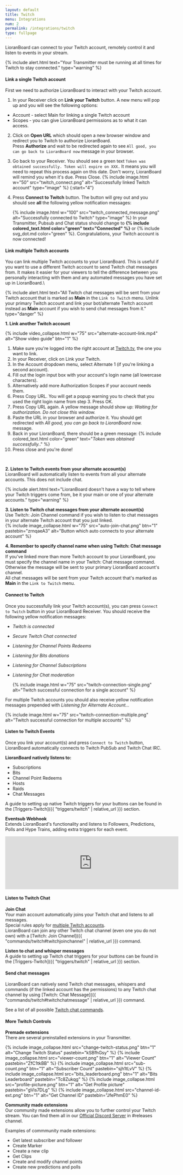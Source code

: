 ```yaml
---
layout: default
title: Twitch
menu: Integrations
num: 2
permalink: /integrations/twitch
type: fullpage
---
```


LioranBoard can connect to your Twitch account, remotely control it and listen to events in your stream. 

{% include alert.html text="Your Transmitter must be running at all times for Twitch to stay connected." type="warning" %}

#### Link a single Twitch account
First we need to authorize LioranBoard to interact with your Twitch account.

1. In your Receiver click on **Link your Twitch** button. 
A new menu will pop up and you will see the following options:
 - Account - select Main for linking a single Twitch account
 - Scopes - you can give LioranBoard permissions as to what it can access. 
2. Click on **Open URL** which should open a new browser window and redirect you to Twitch to authorize LioranBoard.  
Press **Authorize** and wait to be redirected again to see `All good, you can go back to LioranBoard now` message in your browser.
3. Go back to your Receiver. You should see a green text `Token was obtained successfully. Token will expire on XXX.` It means you will need to repeat this process again on this date. Don't worry, LioranBoard will remind you when it's due. Press Close. 
   {% include image.html w="50" src="twitch_connect.png" alt="Successfully linked Twitch account" type="image" %}
{:start="4"}
4. Press **Connect to Twitch** button. The button will grey out and you should see **all** the following yellow notification messages:
   
   {% include image.html w="100" src="twitch_connected_message.png" alt="Successfully connected to Twitch" type="image" %}
   In your Transmitter, Pubsub and Chat status should change to **{% include colored_text.html color="green" text="Connected" %}** or {% include svg_dot.md color="green" %}. Congratulations, your Twitch account is now connected!    



#### Link multiple Twitch accounts
You can link multiple Twitch accounts to your LioranBoard. This is useful if you want to use a different Twitch account to send Twitch chat messages from. It makes it easier for your viewers to tell the difference between you personally interacting with them and any automated messages you have set up in LioranBoard.\

{% include alert.html text="All Twitch chat messages will be sent from your Twitch account that is marked as <strong>Main</strong> in the <code>Link to Twitch</code> menu. Unlink your primary Twitch account and link your bot/alternate Twitch account instead as <strong>Main</strong> account if you wish to send chat messages from it." type="danger" %} 

**1. Link another Twitch account**

{% include video_collapse.html w="75" src="alternate-account-link.mp4" alt="Show video guide" btn="1" %}

1. Make sure you're logged into the right account at [Twitch.tv](https://www.twitch.tv/), the one you want to link.
2. In your Receiver, click on Link your Twitch.
3. In the Account dropdown menu, select Alternate 1 (if you're linking a second account).
4. Fill out the login input box with your account's login name (all lowercase characters).
5. Alternatively add more Authorization Scopes if your account needs them.
6. Press Copy URL. You will get a popup warning you to check that you used the right login name from step 3. Press OK.
7. Press Copy URL again. A yellow message should show up: <i>Waiting for authorization. Do not close this window.</i>
8. Paste the URL in your browser and authorize it. You should get redirected with *All good, you can go back to LioranBoard now.* message.
9. Back in your LioranBoard, there should be a green message: {% include colored_text.html color="green" text="<i>Token was obtained successfully.</i>." %}
10. Press close and you're done!  
<br/>

**2. Listen to Twitch events from your alternate account(s)**\
LioranBoard will automatically listen to events from all your alternate accounts. This does not include chat. 

{% include alert.html text="LioranBoard doesn't have a way to tell where your Twitch triggers come from, be it your main or one of your alternate accounts." type="warning" %} 

**3. Listen to Twitch chat messages from your alternate account(s)**\
Use Twitch: Join Channel command if you wish to listen to chat messages in your alternate Twitch account that you just linked.<br/> {% include image_collapse.html w="75" src="auto-join-chat.png" btn="1" pastebin="zrnqaeA3" alt="Button which auto connects to your alternate account" %} 

**4. Remember to specify channel name when using Twitch: Chat message command**\
If you've linked more than more Twitch account to your LioranBoard, you must specify the channel name in your Twitch: Chat message command. Otherwise the message will be sent to your primary LioranBoard account's channel.\
All chat messages will be sent from your Twitch account that's marked as **Main** in the `Link to Twitch` menu.

#### Connect to Twitch
Once you successfully link your Twitch account(s), you can press `Connect to Twitch` button in your LioranBoard Receiver. You should receive the following yellow notification messages: 

- *Twitch is connected*
- *Secure Twitch Chat connected*
- *Listening for Channel Points Redeems*
- *Listening for Bits donations*
- *Listening for Channel Subscriptions*
- *Listening for Chat moderation*

  {% include image.html w="75" src="twitch-connection-single.png" alt="Twitch successful connection for a single account" %}

For multiple Twitch accounts you should also receive yellow notification messages prepended with *Listening for Alternate Account...* 

{% include image.html w="75" src="twitch-connection-multiple.png" alt="Twitch successful connection for multiple accounts" %}


#### Listen to Twitch Events

Once you link your account(s) and press `Connect to Twitch` button, LioranBoard automatically connects to Twitch PubSub and Twitch Chat IRC.   


**LioranBoard natively listens to:** 
- Subscriptions
- Bits
- Channel Point Redeems
- Hosts
- Raids
- Chat Messages

A guide to setting up native Twitch triggers for your buttons can be found in the [Triggers-Twitch]({{ "triggers/twitch" | relative_url }}) section.   

**Eventsub Webhook**\
Extends LioranBoard's functionality and listens to Followers, Predictions, Polls and Hype Trains, adding extra triggers for each event.

<iframe class="itch" frameborder="0" src="https://itch.io/embed/1119813?border_width=2&amp;bg_color=0b1a2d&amp;fg_color=ffffff&amp;link_color=790158&amp;border_color=284c7b" width="554" height="169"><a href="https://christinak.itch.io/lb-eventsub-webhook">LB-EventSub Webhook by Christina K</a></iframe>
<br>

#### Listen to Twitch Chat 

**Join Chat**\
Your main account automatically joins your Twitch chat and listens to all messages.\
Special rules apply for [multiple Twitch accounts](multipletwitchaccounts).\
LioranBoard can join any other Twitch chat channel (even one you do not own) with a [Twitch: Join Channel]({{ "commands/twitch#twitchjoinchannel" | relative_url }}) command.

**Listen to chat and whisper messages**\
A guide to setting up Twitch chat triggers for your buttons can be found in the [Triggers-Twitch]({{ "triggers/twitch" | relative_url }}) section.   

#### Send chat messages

LioranBoard can natively send Twitch chat messages, whispers and commands (if the linked account has the permissions) to any Twitch chat channel by using [Twitch: Chat Message]({{ "commands/twitch#twitchchatmessage" | relative_url }}) command.

See a list of all possible [Twitch chat commands](https://help.twitch.tv/s/article/chat-commands?language=en_US#AllMods).

#### More Twitch Controls

**Premade extensions**\
There are several preinstalled extensions in your Transmitter.

  {% include image_collapse.html src="change-twitch-status.png" btn="1" alt="Change Twitch Status" pastebin="kSBfhGsy" %} 
  {% include image_collapse.html src="viewer-count.png" btn="1" alt="Viewer Count" pastebin="ZfC1tkBB" %} 
  {% include image_collapse.html src="sub-count.png" btn="1" alt="Subscriber Count" pastebin="sjh1tLvV" %} 
  {% include image_collapse.html src="bits_leaderboard.png" btn="1" alt="Bits Leaderboard" pastebin="Tc8Zukqg" %} 
  {% include image_collapse.html src="profile-picture.png" btn="1" alt="Get Profile picture" pastebin="gVis7DLg" %} 
  {% include image_collapse.html src="channel-id-ext.png" btn="1" alt="Get Channel ID" pastebin="JfePhmE0" %} 


**Community made extensions**\
Our community made extensions allow you to further control your Twitch stream. You can find them all in our [Official Discord Server](https://discord.gg/dXez8Zh) in #releases channel. 


Examples of commmunity made extensions:
- Get latest subscriber and follower
- Create Marker
- Create a new clip
- Get Clips
- Create and modify channel points
- Create new predictions and polls



